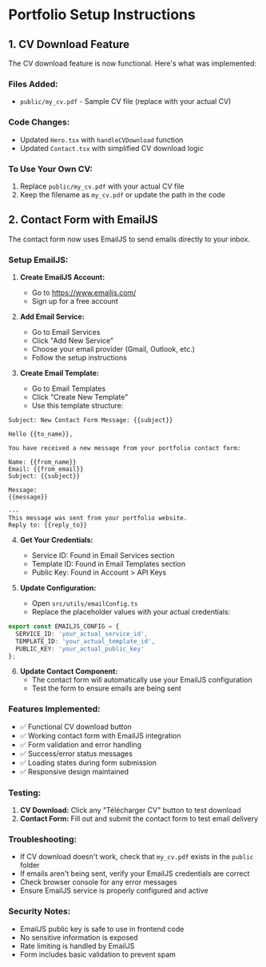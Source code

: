 # Portfolio Setup Instructions

## 1. CV Download Feature

The CV download feature is now functional. Here's what was implemented:

### Files Added:
- `public/my_cv.pdf` - Sample CV file (replace with your actual CV)

### Code Changes:
- Updated `Hero.tsx` with `handleCVDownload` function
- Updated `Contact.tsx` with simplified CV download logic

### To Use Your Own CV:
1. Replace `public/my_cv.pdf` with your actual CV file
2. Keep the filename as `my_cv.pdf` or update the path in the code

## 2. Contact Form with EmailJS

The contact form now uses EmailJS to send emails directly to your inbox.

### Setup EmailJS:

1. **Create EmailJS Account:**
   - Go to https://www.emailjs.com/
   - Sign up for a free account

2. **Add Email Service:**
   - Go to Email Services
   - Click "Add New Service"
   - Choose your email provider (Gmail, Outlook, etc.)
   - Follow the setup instructions

3. **Create Email Template:**
   - Go to Email Templates
   - Click "Create New Template"
   - Use this template structure:

```
Subject: New Contact Form Message: {{subject}}

Hello {{to_name}},

You have received a new message from your portfolio contact form:

Name: {{from_name}}
Email: {{from_email}}
Subject: {{subject}}

Message:
{{message}}

---
This message was sent from your portfolio website.
Reply to: {{reply_to}}
```

4. **Get Your Credentials:**
   - Service ID: Found in Email Services section
   - Template ID: Found in Email Templates section
   - Public Key: Found in Account > API Keys

5. **Update Configuration:**
   - Open `src/utils/emailConfig.ts`
   - Replace the placeholder values with your actual credentials:

```typescript
export const EMAILJS_CONFIG = {
  SERVICE_ID: 'your_actual_service_id',
  TEMPLATE_ID: 'your_actual_template_id',
  PUBLIC_KEY: 'your_actual_public_key'
};
```

6. **Update Contact Component:**
   - The contact form will automatically use your EmailJS configuration
   - Test the form to ensure emails are being sent

### Features Implemented:
- ✅ Functional CV download button
- ✅ Working contact form with EmailJS integration
- ✅ Form validation and error handling
- ✅ Success/error status messages
- ✅ Loading states during form submission
- ✅ Responsive design maintained

### Testing:
1. **CV Download:** Click any "Télécharger CV" button to test download
2. **Contact Form:** Fill out and submit the contact form to test email delivery

### Troubleshooting:
- If CV download doesn't work, check that `my_cv.pdf` exists in the `public` folder
- If emails aren't being sent, verify your EmailJS credentials are correct
- Check browser console for any error messages
- Ensure EmailJS service is properly configured and active

### Security Notes:
- EmailJS public key is safe to use in frontend code
- No sensitive information is exposed
- Rate limiting is handled by EmailJS
- Form includes basic validation to prevent spam